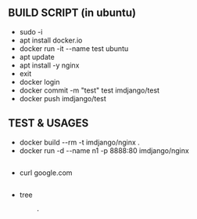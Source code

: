 ## BUILD SCRIPT (in ubuntu)
* sudo -i
* apt install docker.io
* docker run -it --name test ubuntu
* apt update
* apt install -y nginx
* exit
* docker login
* docker commit -m "test" test imdjango/test
* docker push imdjango/test



## TEST & USAGES

* docker build --rm -t imdjango/nginx .
* docker run -d --name n1 -p 8888:80 imdjango/nginx
```

```

* curl google.com
```

```

* tree
```
        .

```

